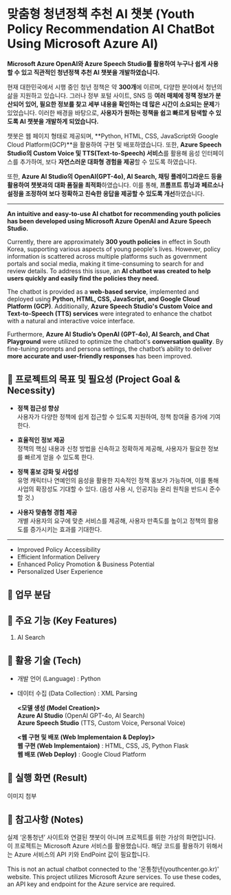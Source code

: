 # 맞춤형 청년정책 추천 AI 챗봇  (Youth Policy Recommendation AI ChatBot Using Microsoft Azure AI)

**Microsoft Azure OpenAI와 Azure Speech Studio를 활용하여 누구나 쉽게 사용할 수 있고 직관적인 청년정책 추천 AI 챗봇을 개발하였습니다.**

현재 대한민국에서 시행 중인 청년 정책은 약 **300개**에 이르며, 다양한 분야에서 청년의 삶을 지원하고 있습니다. 그러나 정부 포털 사이트, SNS 등 **여러 매체에 정책 정보가 분산되어 있어, 필요한 정보를 찾고 세부 내용을 확인하는 데 많은 시간이 소요되는 문제**가 있었습니다. 이러한 배경을 바탕으로, **사용자가 원하는 정책을 쉽고 빠르게 탐색할 수 있도록 AI 챗봇을 개발하게 되었습니다.**

챗봇은 웹 페이지 형태로 제공되며, **Python, HTML, CSS, JavaScript와 Google Cloud Platform(GCP)**을 활용하여 구현 및 배포하였습니다. 또한, **Azure Speech Studio의 Custom Voice 및 TTS(Text-to-Speech) 서비스**를 활용해 음성 인터페이스를 추가하여, 보다 **자연스러운 대화형 경험을 제공**할 수 있도록 하였습니다.

또한, **Azure AI Studio의 OpenAI(GPT-4o), AI Search, 채팅 플레이그라운드 등을 활용하여 챗봇과의 대화 품질을 최적화**하였습니다. 이를 통해, **프롬프트 튜닝과 페르소나 설정을 조정하여 보다 정확하고 친숙한 응답을 제공할 수 있도록 개선**하였습니다.    


----



**An intuitive and easy-to-use AI chatbot for recommending youth policies has been developed using Microsoft Azure OpenAI and Azure Speech Studio.**  

Currently, there are approximately **300 youth policies** in effect in South Korea, supporting various aspects of young people's lives. However, policy information is scattered across multiple platforms such as government portals and social media, making it time-consuming to search for and review details. To address this issue, an **AI chatbot was created to help users quickly and easily find the policies they need.**  

The chatbot is provided as a **web-based service**, implemented and deployed using **Python, HTML, CSS, JavaScript, and Google Cloud Platform (GCP)**. Additionally, **Azure Speech Studio's Custom Voice and Text-to-Speech (TTS) services** were integrated to enhance the chatbot with a natural and interactive voice interface.     

Furthermore, **Azure AI Studio’s OpenAI (GPT-4o), AI Search, and Chat Playground** were utilized to optimize the chatbot's **conversation quality**. By fine-tuning prompts and persona settings, the chatbot’s ability to deliver **more accurate and user-friendly responses** has been improved.




## :pushpin: 프로젝트의 목표 및 필요성 (Project Goal & Necessity)
* **정책 접근성 향상**  
사용자가 다양한 정책에 쉽게 접근할 수 있도록 지원하여, 정책 참여율 증가에 기여한다.  

* **효율적인 정보 제공**  
정책의 핵심 내용과 신청 방법을 신속하고 정확하게 제공해, 사용자가 필요한 정보를 빠르게 얻을 수 있도록 한다.  

* **정책 홍보 강화 및 사업성**   
유명 캐릭터나 연예인의 음성을 활용한 지속적인 정책 홍보가 가능하며, 이를 통해 사업의 확장성도 기대할 수 있다. (음성 사용 시, 인공지능 윤리 원칙을 반드시 준수할 것.)  

* **사용자 맞춤형 경험 제공**  
개별 사용자의 요구에 맞춘 서비스를 제공해, 사용자 만족도를 높이고 정책의 활용도를 증가시키는 효과를 기대한다.

---

* Improved Policy Accessibility  
* Efficient Information Delivery  
* Enhanced Policy Promotion & Business Potential    
* Personalized User Experience    



## :pushpin: 업무 분담 


## :pushpin: 주요 기능 (Key Features)
1. AI Search 








## :pushpin: 활용 기술 (Tech)
* 개발 언어 (Language) : Python  
* 데이터 수집 (Data Collection) : XML Parsing  

  **<모델 생성 (Model Creation)>**    
  **Azure AI Studio** (OpenAI GPT-4o, AI Search)   
  **Azure Speech Studio** (TTS, Custom Voice, Personal Voice)   

  **<웹 구현 및 배포 (Web Implementaion & Deploy)>**  
  **웹 구현 (Web Implementaion)** : HTML, CSS, JS, Python Flask  
  **웹 배포 (Web Deploy)** : Google Cloud Platform  


## :pushpin: 실행 화면 (Result)
이미지 첨부

## :pushpin: 참고사항 (Notes)
  실제 ‘온통청년’ 사이트와 연결된 챗봇이 아니며 프로젝트를 위한 가상의 화면입니다.   
  이 프로젝트는 Microsoft Azure 서비스를 활용했습니다. 해당 코드를 활용하기 위해서는 Azure 서비스의 API 키와 EndPoint 값이 필요합니다.  
  
  This is not an actual chatbot connected to the '온통청년(youthcenter.go.kr)' website.
  This project utilizes Microsoft Azure services. To use these codes, an API key and endpoint for the Azure service are required.
